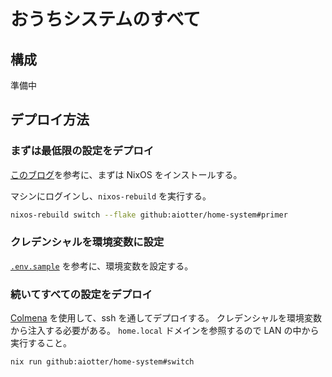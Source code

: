 # おうちシステムのすべて

## 構成

準備中

## デプロイ方法

### まずは最低限の設定をデプロイ

[このブログ](https://blog.ymgyt.io/entry/homeserver-with-nixos-and-raspberrypi-install-nixos/)を参考に、まずは NixOS をインストールする。

マシンにログインし、`nixos-rebuild` を実行する。

```bash
nixos-rebuild switch --flake github:aiotter/home-system#primer
```

### クレデンシャルを環境変数に設定

[`.env.sample`](./.env.sample) を参考に、環境変数を設定する。


### 続いてすべての設定をデプロイ

[Colmena](https://github.com/zhaofengli/colmena) を使用して、ssh を通してデプロイする。
クレデンシャルを環境変数から注入する必要がある。
`home.local` ドメインを参照するので LAN の中から実行すること。

```bash
nix run github:aiotter/home-system#switch
```
